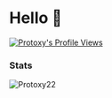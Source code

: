 # Hello 👋
[![Protoxy's Profile Views](https://komarev.com/ghpvc/?username=Protoxy22&color=brightgreen)](https://github.com/Protoxy22)
### Stats
<p><img align="center" src="https://github-readme-stats.vercel.app/api?username=Protoxy22&show_icons=true&locale=en&theme=radical" alt="Protoxy22" /></p>
